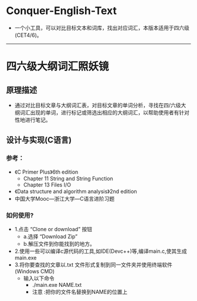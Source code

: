 # Conquer-English-Text
- 一个小工具，可以对比目标文本和词库，找出对应词汇，本版本适用于四六级(CET4/6)。

---

# 四六级大纲词汇照妖镜
## 原理描述
- 通过对比目标文章与大纲词汇表，对目标文章的单词分析，寻找在四/六级大纲词汇出现的单词，进行标记或筛选出相应的大纲词汇，以帮助使用者有针对性地进行笔记。
## 设计与实现(C语言)
### 参考：
* 《C Primer Plus》6th edition
    * Chapter 11 String and String Function
    * Chapter 13 Files I/O
* 《Data structure and algorithm analysis》2nd edition
* 中国大学Mooc—浙江大学—C语言进阶习题
### 如何使用?
* 1.点击 “Clone or download” 按钮
    * a.选择 “Download Zip”
    * b.解压文件到你能找到的地方。
* 2.使用一些可以编译c源代码的工具,如IDE(Devc++)等,编译main.c,使其生成main.exe
* 3.将你要查找的文章以.txt 文件形式复制到同一文件夹并使用终端软件 (Windows CMD)
    * 输入以下命令
        * ./main.exe NAME.txt
        * 注意 :把你的文件名替换到NAME的位置上
